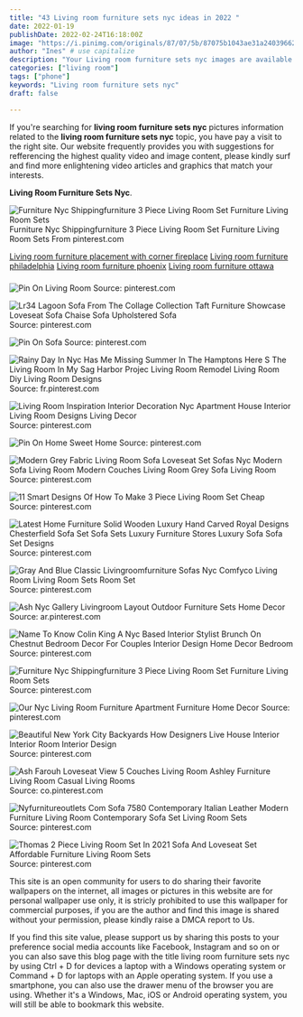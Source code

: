 ```yaml
---
title: "43 Living room furniture sets nyc ideas in 2022 "
date: 2022-01-19
publishDate: 2022-02-24T16:18:00Z
image: "https://i.pinimg.com/originals/87/07/5b/87075b1043ae31a2403966285c62afa2.png"
author: "Ines" # use capitalize
description: "Your Living room furniture sets nyc images are available. Living room furniture sets nyc are a topic that is being searched for and liked by netizens today. You can Find and Download the Living room furniture sets nyc files here. Find and Download all royalty-free vectors."
categories: ["living room"]
tags: ["phone"]
keywords: "Living room furniture sets nyc"
draft: false

---
```


If you're searching for **living room furniture sets nyc** pictures information related to the **living room furniture sets nyc** topic, you have pay a visit to the right  site.  Our website frequently  provides you with  suggestions  for refferencing  the highest  quality video and image  content, please kindly surf and find more enlightening video articles and graphics  that match your interests.

**Living Room Furniture Sets Nyc**. 

![Furniture Nyc Shippingfurniture 3 Piece Living Room Set Furniture Living Room Sets](https://i.pinimg.com/474x/f4/e3/df/f4e3df714e41395edcd12f7ee6889bfb.jpg "Furniture Nyc Shippingfurniture 3 Piece Living Room Set Furniture Living Room Sets")
Furniture Nyc Shippingfurniture 3 Piece Living Room Set Furniture Living Room Sets From pinterest.com

[Living room furniture placement with corner fireplace](/living-room-furniture-placement-with-corner-fireplace/)
[Living room furniture philadelphia](/living-room-furniture-philadelphia/)
[Living room furniture phoenix](/living-room-furniture-phoenix/)
[Living room furniture ottawa](/living-room-furniture-ottawa/)



### 

 


![Pin On Living Room](https://i.pinimg.com/originals/30/d3/93/30d3935e9d0aea5bee382646c4fee822.jpg "Pin On Living Room")
Source: pinterest.com

 

![Lr34 Lagoon Sofa From The Collage Collection Taft Furniture Showcase Loveseat Sofa Chaise Sofa Upholstered Sofa](https://i.pinimg.com/originals/3c/c5/29/3cc5293c429e401538d377712678804d.jpg "Lr34 Lagoon Sofa From The Collage Collection Taft Furniture Showcase Loveseat Sofa Chaise Sofa Upholstered Sofa")
Source: pinterest.com

 

![Pin On Sofa](https://i.pinimg.com/originals/de/32/bd/de32bdc61b35fb8d353fa2ff5b63f502.jpg "Pin On Sofa")
Source: pinterest.com

 

![Rainy Day In Nyc Has Me Missing Summer In The Hamptons Here S The Living Room In My Sag Harbor Projec Living Room Remodel Living Room Diy Living Room Designs](https://i.pinimg.com/736x/a8/d4/15/a8d41559f874f4826e9722cb399ada81.jpg "Rainy Day In Nyc Has Me Missing Summer In The Hamptons Here S The Living Room In My Sag Harbor Projec Living Room Remodel Living Room Diy Living Room Designs")
Source: fr.pinterest.com

 

![Living Room Inspiration Interior Decoration Nyc Apartment House Interior Living Room Designs Living Decor](https://i.pinimg.com/736x/d2/0b/b1/d20bb1c689f01ea84713a593afd31780.jpg "Living Room Inspiration Interior Decoration Nyc Apartment House Interior Living Room Designs Living Decor")
Source: pinterest.com

 

![Pin On Home Sweet Home](https://i.pinimg.com/originals/9b/ca/5a/9bca5a6acd479c68a98a575f4be95e27.jpg "Pin On Home Sweet Home")
Source: pinterest.com

 

![Modern Grey Fabric Living Room Sofa Loveseat Set Sofas Nyc Modern Sofa Living Room Modern Couches Living Room Grey Sofa Living Room](https://i.pinimg.com/originals/12/01/bc/1201bcfc90f4af3b3c1f3f018fb0a591.jpg "Modern Grey Fabric Living Room Sofa Loveseat Set Sofas Nyc Modern Sofa Living Room Modern Couches Living Room Grey Sofa Living Room")
Source: pinterest.com

 

![11 Smart Designs Of How To Make 3 Piece Living Room Set Cheap](https://i.pinimg.com/originals/02/e4/f2/02e4f2ca036f78817ef3ba779c62cd49.jpg "11 Smart Designs Of How To Make 3 Piece Living Room Set Cheap")
Source: pinterest.com

 

![Latest Home Furniture Solid Wooden Luxury Hand Carved Royal Designs Chesterfield Sofa Set Sofa Sets Luxury Furniture Stores Luxury Sofa Sofa Set Designs](https://i.pinimg.com/originals/dc/f4/71/dcf471c3d6c0d5658209bbc5ec04451f.jpg "Latest Home Furniture Solid Wooden Luxury Hand Carved Royal Designs Chesterfield Sofa Set Sofa Sets Luxury Furniture Stores Luxury Sofa Sofa Set Designs")
Source: pinterest.com

 

![Gray And Blue Classic Livingroomfurniture Sofas Nyc Comfyco Living Room Living Room Sets Room Set](https://i.pinimg.com/originals/ea/6a/04/ea6a0467c26d371cec1796bbdd7580d9.jpg "Gray And Blue Classic Livingroomfurniture Sofas Nyc Comfyco Living Room Living Room Sets Room Set")
Source: pinterest.com

 

![Ash Nyc Gallery Livingroom Layout Outdoor Furniture Sets Home Decor](https://i.pinimg.com/originals/86/99/0a/86990a6647cf96b26910f489c1ad4334.png "Ash Nyc Gallery Livingroom Layout Outdoor Furniture Sets Home Decor")
Source: ar.pinterest.com

 

![Name To Know Colin King A Nyc Based Interior Stylist Brunch On Chestnut Bedroom Decor For Couples Interior Design Home Decor Bedroom](https://i.pinimg.com/originals/15/94/b6/1594b60edd9be8e97b5fe62253249a61.png "Name To Know Colin King A Nyc Based Interior Stylist Brunch On Chestnut Bedroom Decor For Couples Interior Design Home Decor Bedroom")
Source: pinterest.com

 

![Furniture Nyc Shippingfurniture 3 Piece Living Room Set Furniture Living Room Sets](https://i.pinimg.com/474x/f4/e3/df/f4e3df714e41395edcd12f7ee6889bfb.jpg "Furniture Nyc Shippingfurniture 3 Piece Living Room Set Furniture Living Room Sets")
Source: pinterest.com

 

![Our Nyc Living Room Furniture Apartment Furniture Home Decor](https://i.pinimg.com/originals/64/5d/af/645daf3d76529e59394370f9adf23b97.jpg "Our Nyc Living Room Furniture Apartment Furniture Home Decor")
Source: pinterest.com

 

![Beautiful New York City Backyards How Designers Live House Interior Interior Room Interior Design](https://i.pinimg.com/736x/20/74/93/207493aaa18a98b7bc7e5144d8677cb0.jpg "Beautiful New York City Backyards How Designers Live House Interior Interior Room Interior Design")
Source: pinterest.com

 

![Ash Farouh Loveseat View 5 Couches Living Room Ashley Furniture Living Room Casual Living Rooms](https://i.pinimg.com/originals/a4/4b/1c/a44b1c16725d42aa16fc44364ac5dd2d.jpg "Ash Farouh Loveseat View 5 Couches Living Room Ashley Furniture Living Room Casual Living Rooms")
Source: co.pinterest.com

 

![Nyfurnitureoutlets Com Sofa 7580 Contemporary Italian Leather Modern Furniture Living Room Contemporary Sofa Set Living Room Sets](https://i.pinimg.com/originals/d0/9c/57/d09c57f9bf962ee2a737f1122b653ff6.png "Nyfurnitureoutlets Com Sofa 7580 Contemporary Italian Leather Modern Furniture Living Room Contemporary Sofa Set Living Room Sets")
Source: pinterest.com

 

![Thomas 2 Piece Living Room Set In 2021 Sofa And Loveseat Set Affordable Furniture Living Room Sets](https://i.pinimg.com/originals/87/07/5b/87075b1043ae31a2403966285c62afa2.png "Thomas 2 Piece Living Room Set In 2021 Sofa And Loveseat Set Affordable Furniture Living Room Sets")
Source: pinterest.com

 

This site is an open community for users to do sharing their favorite wallpapers on the internet, all images or pictures in this website are for personal wallpaper use only, it is stricly prohibited to use this wallpaper for commercial purposes, if you are the author and find this image is shared without your permission, please kindly raise a DMCA report to Us.

If you find this site value, please support us by sharing this posts to your preference social media accounts like Facebook, Instagram and so on or you can also save this blog page with the title living room furniture sets nyc by using Ctrl + D for devices a laptop with a Windows operating system or Command + D for laptops with an Apple operating system. If you use a smartphone, you can also use the drawer menu of the browser you are using. Whether it's a Windows, Mac, iOS or Android operating system, you will still be able to bookmark this website.
